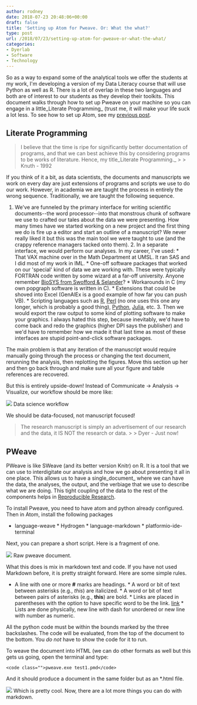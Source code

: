 ```yaml
---
author: rodney
date: 2018-07-23 20:48:06+00:00
draft: false
title: 'Setting up Atom for Pweave. Or: What the what?'
type: post
url: /2018/07/23/setting-up-atom-for-pweave-or-what-the-what/
categories:
- Dyerlab
- Software
- Technology
---
```

So as a way to expand some of the analytical tools we offer the students at my work, I'm developing a version of my Data Literacy course that will use Python as well as R. There is a lot of overlap in these two languages and both are of interest to our students as they develop their toolkits. This document walks through how to set up Pweave on your machine so you can engage in a little_Literate Programming_ (trust me, it will make your life suck a lot less. To see how to set up Atom, see my [previous post](https://rodneydyer.com/2018/06/20/the-atom-editor/).

## Literate Programming

<blockquote>I believe that the time is ripe for significantly better documentation of programs, and that we can best achieve this by considering programs to be works of literature. Hence, my title_Literate Programming._
> 
> Knuth - 1992</blockquote>

If you think of it a bit, as data scientists, the documents and manuscripts we work on every day are just extensions of programs and scripts we use to do our work. However, in academia we are taught the process in entirely the wrong sequence. Traditionally, we are taught the following sequence.

  1. We've are funneled by the primary interface for writing scientific documents--the word processor--into that monstrous chunk of software we use to crafted our tales about the data we were presenting. How many times have we started working on a new project and the first thing we do is fire up a editor and start an outline of a manuscript? We never really liked it but this was the main tool we were taught to use (and the crappy reference managers tacked onto them).  2. In a separate interface, we would perform our analyses. In my career, I've used:    * That VAX machine over in the Math Department at UMSL. It ran SAS and I did most of my work in IML.    * One-off software packages that worked on our 'special' kind of data we are working with. These were typically FORTRAN code written by some wizard at a far-off university. Anyone remember [BioSYS from Swofford & Selander](http://doi.org/10.1093/oxfordjournals.jhered.a109497)?    * Workarounds in C (my own popgraph software is written in C).    * Extensions that could be shoved into Excel (GenAlEx is a good example of how far you can push VB).    * Scripting languages such as [R](http://cran.r-project.org), [Perl](http://www.perl.org) (no one uses this one any longer, which is probably a good thing), [Python](http://www.python.org), [Julia](https://julialang.org/), etc.  3. Then we would export the raw output to some kind of plotting software to make your graphics. I always hated this step, because inevitably, we'd have to come back and redo the graphics (higher DPI says the publisher) and we'd have to remember how we made it that last time as most of these interfaces are stupid point-and-click software packages.

The main problem is that any iteration of the manuscript would require manually going through the process or changing the text document, rerunning the analysis, then replotting the figures. Move this section up her and then go back through and make sure all your figure and table references are recovered.

But this is entirely upside-down! Instead of Communicate -> Analysis -> Visualize, our workflow should be more like:

![](/img/2018/07/DataWorkCycle.png)
Data science workflow

We should be data-focused, not manuscript focused!

<blockquote>The research manuscript is simply an advertisement of our research and the data, it IS NOT the research or data.
> 
> Dyer - Just now!</blockquote>

## PWeave

PWeave is like SWeave (and its better version Knitr) on R. It is a tool that we can use to interdigitate our analysis and how we go about presenting it all in one place. This allows us to have a single_document_ where we can have the data, the analyses, the output, and the verbiage that we use to describe what we are doing. This tight coupling of the data to the rest of the components helps in [Reproducible Research](https://reproducibleresearch.net/).

To install Pweave, you need to have atom and python already configured. Then in Atom, install the following packages

  * language-weave  * Hydrogen  * language-markdown  * platformio-ide-terminal

Next, you can prepare a short script. Here is a fragment of one.

![](/img/2018/07/2018-07-23_14-20-35-e1532370195594.png)
Raw pweave document.

What this does is mix in markdown text and code. If you have not used Markdown before, it is pretty straight forward. Here are some simple rules.

  * A line with one or more **#** marks are headings.  * A word or bit of text between asterisks (e.g., *this*) are italicized.  * A word or bit of text between pairs of asterisks (e.g., **this**) are bold.  * Links are placed in parentheses with the option to have specific word to be the link.  [link](http://foo.bar)  * Lists are done physically, new line with dash for unordered or new line with number as numeric.

All the python code must be within the bounds marked by the three backslashes. The code will be evaluated, from the top of the document to the bottom. You _do not_ have to show the code for it to run.

To weave the document into HTML (we can do other formats as well but this gets us going, open the terminal and type:
    
    <code class="">pweave.exe test1.pmd</code>

And it should produce a document in the same folder but as an *.html file.

![](/img/2018/07/2018-07-23_14-20-59.png)
Which is pretty cool. Now, there are a lot more things you can do with markdown.

